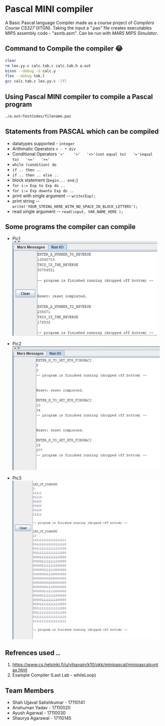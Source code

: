 # Pascal MINI compiler

A Basic Pascal language Compiler made as a course project of *Compilers Course CS327* (IITGN). Taking the input a ".pas" file creates executables MIPS assembly code - "asmb.asm". Can be run with *MARS MIPS Simulator*.

## Command to Compile the compiler 😂


```bash
clear
rm lex.yy.c calc.tab.c calc.tab.h a.out
bison --debug -d calc.y
flex --debug tok.l
gcc calc.tab.c lex.yy.c -lfl
```

## Using Pascal MINI compiler to compile a Pascal program

```bash
./a.out<TestCodes/filename.pas
```

## Statements from PASCAL which can be compiled

- datatypes supported - ```integer```
- Arithmatic Operators ```+ - * div```
- Conditional Operators ```'<'    '>'   '<>'(not equal to)   '='(equal to)   '<='   '>='``` 
- ```while (condition) do```
- ```if .. then ..```
- ```if .. then .. else ..```
- block statement (```begin... end;```)
- ```for i:= Exp to Exp do ..```
- ```for i:= Exp downto Exp do ..```
- print with single argument -- ```write(Exp);```
- print string -- ```write('YOUR_STRING_HERE_WITH_NO_SPACE_IN_BLOCK_LETTERS');```
- read single argument -- ```read(input, VAR_NAME_HERE );```

## Some programs the compiler can compile

- Pic1
![alt text](PicsForReadME/zz1.png)

- Pic2
![alt text](PicsForReadME/zz2.png)

- Pic3
![alt text](PicsForReadME/zz3.png)

## Refrences used ..

1. https://www.cs.helsinki.fi/u/vihavain/k10/okk/minipascal/minipascalsyntax.html
2. Example Compiler (Last Lab - whileLoop) 

## Team Members

- Shah Ujjaval Satishkumar - 17110141
- Anshuman Yadav - 17110020
- Ayush Agarwal - 17110030
- Shaurya Agarawal - 17110145
